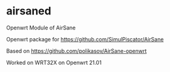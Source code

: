 # airsaned
Openwrt Module of AirSane

Openwrt package for https://github.com/SimulPiscator/AirSane

Based on https://github.com/polikasov/AirSane-openwrt

Worked on WRT32X on Openwrt 21.01
